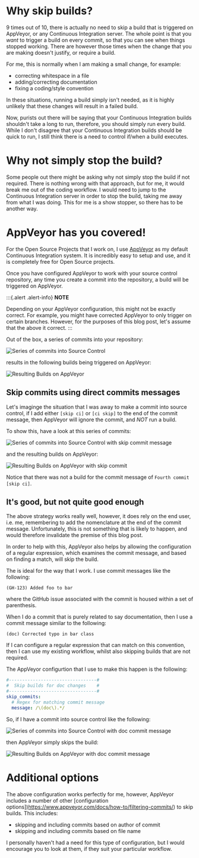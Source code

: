 ﻿---
Title: How to skip AppVeyor builds
Published: 10/01/2017
Tags:
- appveyor
- continuous integration
- how to
---

# Why skip builds?

9 times out of 10, there is actually no need to skip a build that is triggered on AppVeyor, or any Continuous Integration server.  The whole point is that you *want* to trigger a build on every commit, so that you can see when things stopped working.  There are however those times when the change that you are making doesn't justify, or require a build.

For me, this is normally when I am making a small change, for example:

- correcting whitespace in a file
- adding/correcting documentation
- fixing a coding/style convention

In these situations, running a build simply isn't needed, as it is highly unlikely that these changes will result in a failed build.  

Now, purists out there will be saying that your Continuous Integration builds shouldn't take a long to run, therefore, you should simply run every build.  While I don't disagree that your Continuous Integration builds should be quick to run, I still think there is a need to control if/when a build executes.

# Why not simply stop the build?

Some people out there might be asking why not simply stop the build if not required.  There is nothing wrong with that approach, but for me, it would break me out of the coding workflow.  I would need to jump to the Continuous Integration server in order to stop the build, taking me away from what I was doing.  This for me is a show stopper, so there has to be another way.

# AppVeyor has you covered!

For the Open Source Projects that I work on, I use [AppVeyor](https://www.appveyor.com/) as my default Continuous Integration system.  It is incredibly easy to setup and use, and it is completely free for Open Source projects.

Once you have configured AppVeyor to work with your source control repository, any time you create a commit into the repository, a build will be triggered on AppVeyor.

:::{.alert .alert-info}
**NOTE**

Depending on your AppVeyor configuration, this might not be exactly correct.  For example, you might have corrected AppVeyor to only trigger on certain branches.  However, for the purposes of this blog post, let's assume that the above it correct.
:::

Out of the box, a series of commits into your repository:

![Series of commits into Source Control](https://gep13wpstorage.blob.core.windows.net/gep13/2017/01/10/appveyor-github-commits.png)

results in the following builds being triggered on AppVeyor:

![Resulting Builds on AppVeyor](https://gep13wpstorage.blob.core.windows.net/gep13/2017/01/10/appveyor-builds.png)

## Skip commits using direct commits messages

Let's imaginge the situation that I was away to make a commit into source control, if I add either `[skip ci]` or `[ci skip]` to the end of the commit message, then AppVeyor will ignore the commit, and *NOT* run a build.

To show this, have a look at this series of commits:

![Series of commits into Source Control with skip commit message](https://gep13wpstorage.blob.core.windows.net/gep13/2017/01/10/appveyor-github-commits-with-skip.png)

and the resulting builds on AppVeyor:

![Resulting Builds on AppVeyor with skip commit](https://gep13wpstorage.blob.core.windows.net/gep13/2017/01/10/appveyor-appveyor-builds-with-skip.png)

Notice that there was not a build for the commit message of `Fourth commit [skip ci]`.

## It's good, but not quite good enough

The above strategy works really well, however, it does rely on the end user, i.e. me, remembering to add the nomenclature at the end of the commit message.  Unfortunately, this is not something that is likely to happen, and would therefore invalidate the premise of this blog post.

In order to help with this, AppVeyor also helps by allowing the configuration of a regular expression, which examines the commit message, and based on finding a match, will skip the build.

The is ideal for the way that I work.  I use commit messages like the following:

`(GH-123) Added foo to bar`

where the GitHub issue associated with the commit is housed within a set of parenthesis.

When I do a commit that is purely related to say documentation, then I use a commit message similar to the following:

`(doc) Corrected typo in bar class`

If I can configure a regular expression that can match on this convention, then I can use my existing workflow, whilst also skipping builds that are not required.

The AppVeyor configurtion that I use to make this happen is the following:

```yaml
#---------------------------------#
#  Skip builds for doc changes    #
#---------------------------------#
skip_commits:
  # Regex for matching commit message
  message: /\(doc\).*/
```

So, if I have a commit into source control like the following:

![Series of commits into Source Control with doc commit message](https://gep13wpstorage.blob.core.windows.net/gep13/2017/01/10/appveyor-github-commits-with-doc.png)

then AppVeyor simply skips the build:

![Resulting Builds on AppVeyor with doc commit message](https://gep13wpstorage.blob.core.windows.net/gep13/2017/01/10/appveyor-builds-with-doc.png)

# Additional options

The above configuration works perfectly for me, however, AppVeyor includes a number of other [configuration options])https://www.appveyor.com/docs/how-to/filtering-commits/) to skip builds.  This includes:

- skipping and including commits based on author of commit
- skipping and including commits based on file name

I personally haven't had a need for this type of configuration, but I would encourage you to look at them, if they suit your particular workflow.